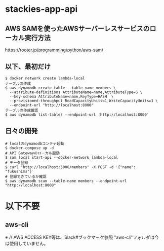 # stackies-app-api

## AWS SAMを使ったAWSサーバーレスサービスのローカル実行方法
https://rooter.jp/programming/python/aws-sam/

## 以下、最初だけ

```
$ docker network create lambda-local
テーブルの作成
$ aws dynamodb create-table --table-name members \
  --attribute-definitions AttributeName=name,AttributeType=S \
  --key-schema AttributeName=name,KeyType=HASH  \
  --provisioned-throughput ReadCapacityUnits=1,WriteCapacityUnits=1 \
  --endpoint-url "http://localhost:8000"
テーブルの作成確認
$ aws dynamodb list-tables --endpoint-url 'http://localhost:8000'
```

## 日々の開発

```
# localのdynamodbコンテナ起動
$ docker-compose up -d
# API Gatewayのローカル起動
$ sam local start-api --docker-network lambda-local
# データ登録
$ curl "http://localhost:3000/members" -X POST -d '{"name": "fukushima"}'
# 登録できているか確認
$ aws dynamodb scan --table-name members --endpoint-url "http://localhost:8000"
```

# 以下不要

## aws-cli
※ // AWS ACCESS KEY等は、Slack#ブックマーク参照
"aws-cli"フォルダは今は使用していません。

